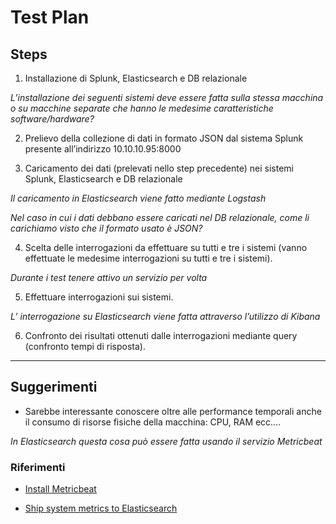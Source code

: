 # Test Plan

## Steps

1. Installazione di Splunk, Elasticsearch e DB relazionale

_L’installazione dei seguenti sistemi deve essere fatta sulla stessa macchina o su macchine separate che hanno le medesime caratteristiche software/hardware?_

2. Prelievo della collezione di dati in formato JSON dal sistema Splunk presente all’indirizzo 10.10.10.95:8000

3. Caricamento dei dati (prelevati nello step precedente) nei sistemi Splunk, Elasticsearch e DB relazionale

_Il caricamento in Elasticsearch viene fatto mediante Logstash_

_Nel caso in cui i dati debbano essere caricati nel DB relazionale, come li carichiamo visto che il formato usato è JSON?_

4. Scelta delle interrogazioni da effettuare su tutti e tre i sistemi (vanno effettuate le medesime interrogazioni su tutti e tre i sistemi).

_Durante i test tenere attivo un servizio per volta_

5. Effettuare interrogazioni sui sistemi.

_L’ interrogazione su Elasticsearch viene fatta attraverso l’utilizzo di Kibana_

6. Confronto dei risultati ottenuti dalle interrogazioni mediante query (confronto tempi di risposta).

---

## Suggerimenti 

- Sarebbe interessante conoscere oltre alle performance temporali anche il consumo di risorse fisiche della macchina: CPU, RAM ecc….

_In Elasticsearch questa cosa può essere fatta usando il servizio Metricbeat_


### Riferimenti
- [Install Metricbeat](https://www.elastic.co/guide/en/elastic-stack-get-started/current/get-started-elastic-stack.html#install-metricbeat)

- [Ship system metrics to Elasticsearch](https://www.elastic.co/guide/en/elastic-stack-get-started/current/get-started-elastic-stack.html#ship-system-logs)
